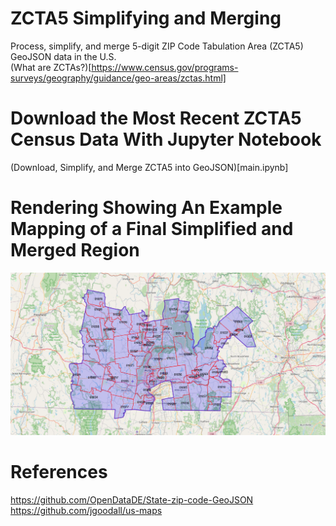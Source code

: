 # ZCTA5 Simplifying and Merging  
Process, simplify, and merge 5-digit ZIP Code Tabulation Area (ZCTA5) GeoJSON data in the U.S.  
(What are ZCTAs?)[https://www.census.gov/programs-surveys/geography/guidance/geo-areas/zctas.html]  

# Download the Most Recent ZCTA5 Census Data With Jupyter Notebook  
(Download, Simplify, and Merge ZCTA5 into GeoJSON)[main.ipynb]  

# Rendering Showing An Example Mapping of a Final Simplified and Merged Region  
![simplified and merged geometry](merged_geometry.png)  

# References  
https://github.com/OpenDataDE/State-zip-code-GeoJSON  
https://github.com/jgoodall/us-maps  
